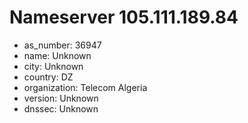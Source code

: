 # Nameserver 105.111.189.84

* as_number: 36947
* name: Unknown
* city: Unknown
* country: DZ
* organization: Telecom Algeria
* version: Unknown
* dnssec: Unknown
